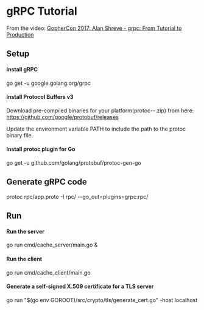 # gRPC Tutorial

From the video: [GopherCon 2017: Alan Shreve - grpc: From Tutorial to Production](https://www.youtube.com/watch?v=7FZ6ZyzGex0)



## Setup

#### Install gRPC
go get -u google.golang.org/grpc


#### Install Protocol Buffers v3

Download pre-compiled binaries for your platform(protoc-<version>-<platform>.zip) from here: https://github.com/google/protobuf/releases

Update the environment variable PATH to include the path to the protoc binary file.


#### Install protoc plugin for Go
go get -u github.com/golang/protobuf/protoc-gen-go



## Generate gRPC code

protoc rpc/app.proto -I rpc/ --go_out=plugins=grpc:rpc/



## Run

#### Run the server

go run cmd/cache_server/main.go &


#### Run the client

go run cmd/cache_client/main.go


#### Generate a self-signed X.509 certificate for a TLS server

go run "$(go env GOROOT)/src/crypto/tls/generate_cert.go" -host localhost

